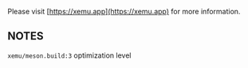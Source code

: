 Please visit [https://xemu.app](https://xemu.app) for more information.

## NOTES

`xemu/meson.build:3` optimization level
